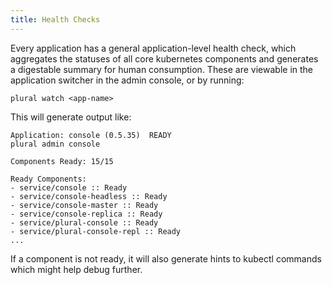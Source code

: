 ```yaml
---
title: Health Checks
---
```


Every application has a general application-level health check, which aggregates the statuses of all core kubernetes components and generates a digestable summary for human consumption. These are viewable in the application switcher in the admin console, or by running:

```
plural watch <app-name>
```

This will generate output like:

```
Application: console (0.5.35)  READY
plural admin console

Components Ready: 15/15

Ready Components:
- service/console :: Ready
- service/console-headless :: Ready
- service/console-master :: Ready
- service/console-replica :: Ready
- service/plural-console :: Ready
- service/plural-console-repl :: Ready
...
```

If a component is not ready, it will also generate hints to kubectl commands which might help debug further.

